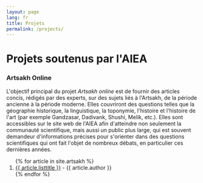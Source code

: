 ```yaml
---
layout: page
lang: fr
title: Projets
permalink: /projects/
---
```

# Projets soutenus par l'AIEA

### Artsakh Online

L'objectif principal du projet *Artsakh online* est de fournir des articles concis, rédigés par des experts, sur des sujets liés à l'Artsakh, de la période ancienne à la période moderne. Elles couvriront des questions telles que la géographie historique, la linguistique, la toponymie, l'histoire et l'histoire de l'art (par exemple Gandzasar, Dadivank, Shushi, Melik, etc.).  Elles sont accessibles sur le site web de l'AIEA afin d'atteindre non seulement la communauté scientifique, mais aussi un public plus large, qui est souvent demandeur d'informations précises pour s'orienter dans des questions scientifiques qui ont fait l'objet de nombreux débats, en particulier ces dernières années.

<ol>
{% for article in site.artsakh %}
  <li>
    <a href="{{ article.url }}">{{ article.listtitle }}</a> - {{ article.author }}
  </li>
{% endfor %}
</ol>
